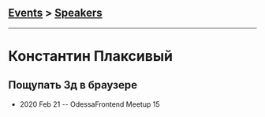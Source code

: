 ## [Events](../README.md) > [Speakers](../speakers.md)
---

# Константин Плаксивый

## Пощупать 3д в браузере
- 2020 Feb 21 -- OdessaFrontend Meetup 15    
